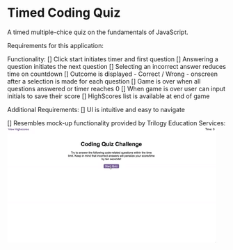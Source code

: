 # Timed Coding Quiz
A timed multiple-chice quiz on the fundamentals of JavaScript.

<!--- [Timed Coding Quiz](insert live link)-->
<!-- ![Screen recording of my application](inset path to screen recoring.gif "timedCodingQuizScreenRecording") -->

Requirements for this application:

Functionality:
 [] Click start initiates timer and first question
 [] Answering a question initiates the next question
 [] Selecting an incorrect answer reduces time on countdown
 [] Outcome is displayed - Correct / Wrong - onscreen after a selection is made for each question
 [] Game is over when all questions answered or timer reaches 0
 [] When game is over user can input initials to save their score
 [] HighScores list is available at end of game

Additional Requirements:
  [] UI is intuitive and easy to navigate

  [] Resembles mock-up functionality provided by Trilogy Education Services:
  ![A user clicks through an interactive coding quiz, then enters initials to save the high score before resetting and starting over.](./assets/images/04-web-apis-homework-demo.gif)